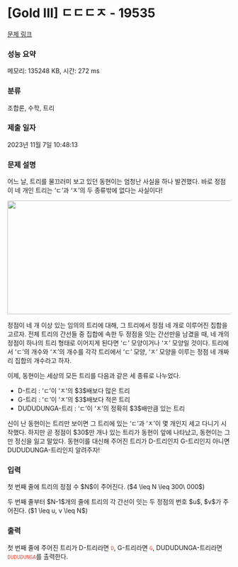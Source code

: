 # [Gold III] ㄷㄷㄷㅈ - 19535 

[문제 링크](https://www.acmicpc.net/problem/19535) 

### 성능 요약

메모리: 135248 KB, 시간: 272 ms

### 분류

조합론, 수학, 트리

### 제출 일자

2023년 11월 7일 10:48:13

### 문제 설명

<p>어느 날, 트리를 물끄러미 보고 있던 동현이는 엄청난 사실을 하나 발견했다. 바로 정점이 네 개인 트리는 ‘ㄷ’과 ‘ㅈ’의 두 종류밖에 없다는 사실이다!</p>

<p style="text-align: center;"><img alt="" src="https://upload.acmicpc.net/255cb1ee-1778-4c09-bdd9-202f25422d24/-/preview/" style="width: 700px; height: 257px;"></p>

<p>정점이 네 개 이상 있는 임의의 트리에 대해, 그 트리에서 정점 네 개로 이루어진 집합을 고르자. 전체 트리의 간선들 중 집합에 속한 두 정점을 잇는 간선만을 남겼을 때, 네 개의 정점이 하나의 트리 형태로 이어지게 된다면 ‘ㄷ’ 모양이거나 ‘ㅈ’ 모양일 것이다. 트리에서 ‘ㄷ’의 개수와 ‘ㅈ’의 개수를 각각 트리에서 ‘ㄷ’ 모양, ‘ㅈ’ 모양을 이루는 정점 네 개짜리 집합의 개수라고 하자.</p>

<p>이제, 동현이는 세상의 모든 트리를 다음과 같은 세 종류로 나누었다.</p>

<ul>
	<li>D-트리 : ‘ㄷ’이 ‘ㅈ’의 $3$배보다 많은 트리</li>
	<li>G-트리 : ‘ㄷ’이 ‘ㅈ’의 $3$배보다 적은 트리</li>
	<li>DUDUDUNGA-트리 : ‘ㄷ’이 ‘ㅈ’의 정확히 $3$배만큼 있는 트리</li>
</ul>

<p>신이 난 동현이는 트리만 보이면 그 트리에 있는 ‘ㄷ’과 ‘ㅈ’이 몇 개인지 세고 다니기 시작했다. 하지만 곧 정점이 $30$만 개나 있는 트리가 동현이 앞에 나타났고, 동현이는 그만 정신을 잃고 말았다. 동현이를 대신해 주어진 트리가 D-트리인지 G-트리인지 아니면 DUDUDUNGA-트리인지 알려주자!</p>

### 입력 

 <p>첫 번째 줄에 트리의 정점 수 $N$이 주어진다. ($4 \leq N \leq 300\ 000$)</p>

<p>두 번째 줄부터 $N-1$개의 줄에 트리의 각 간선이 잇는 두 정점의 번호 $u$, $v$가 주어진다. ($1 \leq u, v \leq N$)</p>

### 출력 

 <p>첫 번째 줄에 주어진 트리가 D-트리라면 <span style="color:#e74c3c;"><code>D</code></span>, G-트리라면 <span style="color:#e74c3c;"><code>G</code></span>, DUDUDUNGA-트리라면 <span style="color:#e74c3c;"><code>DUDUDUNGA</code></span>를 출력한다.</p>

